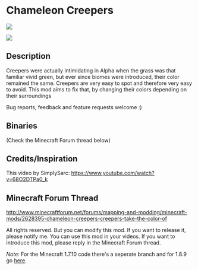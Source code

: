 # Chameleon Creepers

![](http://i.imgur.com/UBvb4Mq.png)

![](http://i.imgur.com/kPbqBgz.png)

## Description
Creepers were actually intimidating in Alpha when the grass was that familiar vivid green, but ever since biomes were introduced, their color remained the same.
Creepers are very easy to spot and therefore very easy to avoid. This mod aims to fix that, by changing their colors depending on their surroundings

Bug reports, feedback and feature requests welcome :)

## Binaries
(Check the Minecraft Forum thread below)

## Credits/Inspiration
This video by SimplySarc:
https://www.youtube.com/watch?v=68O2DTPa0_k

## Minecraft Forum Thread
http://www.minecraftforum.net/forums/mapping-and-modding/minecraft-mods/2628395-chameleon-creepers-creepers-take-the-color-of

All rights reserved.
But you can modify this mod. If you want to release it, please notify me.
You can use this mod in your videos.
If you want to introduce this mod, please reply in the Minecraft Forum thread.

*Note:* For the Minecraft 1.7.10 code there's a seperate branch and for 1.8.9 go [here](https://github.com/VelocityRa/ChameleonCreepersMod/tree/4fbb80c0859aa372eba958286f250b47606c98fb).

